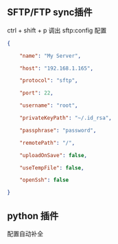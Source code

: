
## SFTP/FTP sync插件
ctrl + shift + p
调出 sftp:config 配置
```json
{

    "name": "My Server",

    "host": "192.168.1.165",

    "protocol": "sftp",

    "port": 22,

    "username": "root",

    "privateKeyPath": "~/.id_rsa",

    "passphrase": "password",

    "remotePath": "/",

    "uploadOnSave": false,

    "useTempFile": false,

    "openSsh": false

}
```
## python 插件
配置自动补全
